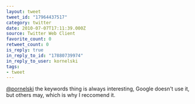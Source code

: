 ```yaml
---
layout: tweet
tweet_id: "17964437517"
category: twitter
date: 2010-07-07T17:11:39.000Z
source: Twitter Web Client
favorite_count: 0
retweet_count: 0
is_reply: true
in_reply_to_id: "17880739974"
in_reply_to_user: kornelski
tags:
- tweet
---
```


[@pornelski](https://twitter.com/@pornelski) the keywords thing is always interesting, Google doesn't use it, but others may, which is why I reccomend it.
